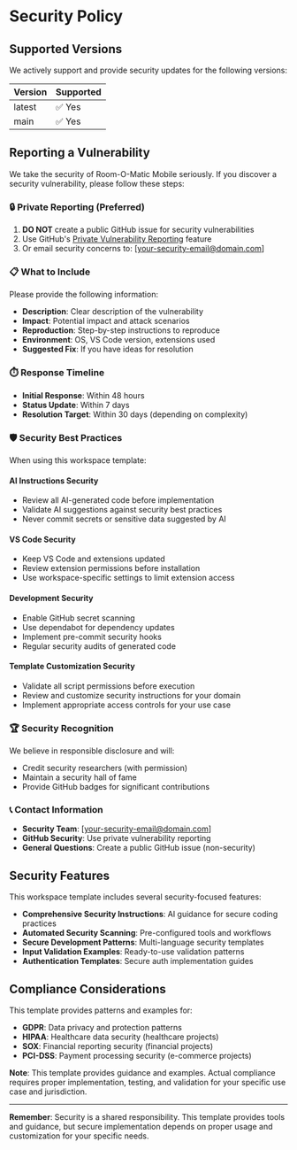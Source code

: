 # Security Policy

## Supported Versions

We actively support and provide security updates for the following versions:

| Version | Supported          |
| ------- | ------------------ |
| latest  | ✅ Yes            |
| main    | ✅ Yes            |

## Reporting a Vulnerability

We take the security of Room-O-Matic Mobile seriously. If you discover a security vulnerability, please follow these steps:

### 🔒 Private Reporting (Preferred)

1. **DO NOT** create a public GitHub issue for security vulnerabilities
2. Use GitHub's [Private Vulnerability Reporting](https://github.com/sosh-ncampbell/room-o-matic-mobile/security/advisories/new) feature
3. Or email security concerns to: [your-security-email@domain.com]

### 📋 What to Include

Please provide the following information:

- **Description**: Clear description of the vulnerability
- **Impact**: Potential impact and attack scenarios
- **Reproduction**: Step-by-step instructions to reproduce
- **Environment**: OS, VS Code version, extensions used
- **Suggested Fix**: If you have ideas for resolution

### ⏱️ Response Timeline

- **Initial Response**: Within 48 hours
- **Status Update**: Within 7 days
- **Resolution Target**: Within 30 days (depending on complexity)

### 🛡️ Security Best Practices

When using this workspace template:

#### AI Instructions Security
- Review all AI-generated code before implementation
- Validate AI suggestions against security best practices
- Never commit secrets or sensitive data suggested by AI

#### VS Code Security
- Keep VS Code and extensions updated
- Review extension permissions before installation
- Use workspace-specific settings to limit extension access

#### Development Security
- Enable GitHub secret scanning
- Use dependabot for dependency updates
- Implement pre-commit security hooks
- Regular security audits of generated code

#### Template Customization Security
- Validate all script permissions before execution
- Review and customize security instructions for your domain
- Implement appropriate access controls for your use case

### 🏆 Security Recognition

We believe in responsible disclosure and will:

- Credit security researchers (with permission)
- Maintain a security hall of fame
- Provide GitHub badges for significant contributions

### 📞 Contact Information

- **Security Team**: [your-security-email@domain.com]
- **GitHub Security**: Use private vulnerability reporting
- **General Questions**: Create a public GitHub issue (non-security)

## Security Features

This workspace template includes several security-focused features:

- **Comprehensive Security Instructions**: AI guidance for secure coding practices
- **Automated Security Scanning**: Pre-configured tools and workflows
- **Secure Development Patterns**: Multi-language security templates
- **Input Validation Examples**: Ready-to-use validation patterns
- **Authentication Templates**: Secure auth implementation guides

## Compliance Considerations

This template provides patterns and examples for:

- **GDPR**: Data privacy and protection patterns
- **HIPAA**: Healthcare data security (healthcare projects)
- **SOX**: Financial reporting security (financial projects)
- **PCI-DSS**: Payment processing security (e-commerce projects)

**Note**: This template provides guidance and examples. Actual compliance requires proper implementation, testing, and validation for your specific use case and jurisdiction.

---

**Remember**: Security is a shared responsibility. This template provides tools and guidance, but secure implementation depends on proper usage and customization for your specific needs.
